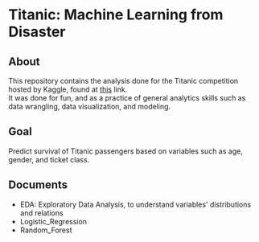 # Titanic: Machine Learning from Disaster

## About

This repository contains the analysis done for the Titanic competition hosted by Kaggle, found at [this](https://www.kaggle.com/c/titanic) link.   
It was done for fun, and as a practice of general analytics skills such as data wrangling, data visualization, and modeling.

## Goal

Predict survival of Titanic passengers based on variables such as age, gender, and ticket class.

## Documents

- EDA: Exploratory Data Analysis, to understand variables' distributions and relations
- Logistic_Regression
- Random_Forest
